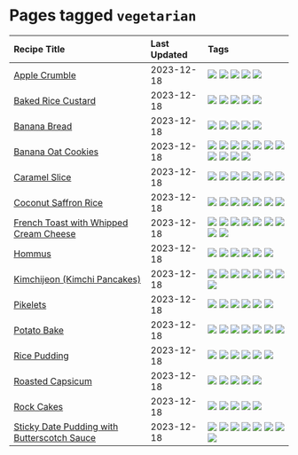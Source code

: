 # Pages tagged `vegetarian`

|Recipe Title|Last Updated|Tags
|:---|:---|:---|
|[Apple Crumble](../recipes/applecrumble.md)|2023-12-18|[![](https://img.shields.io/badge/tag-baked-062ab)](../tags/baked.md) [![](https://img.shields.io/badge/tag-dessert-1754e4)](../tags/dessert.md) [![](https://img.shields.io/badge/tag-stovetop-95446)](../tags/stovetop.md) [![](https://img.shields.io/badge/tag-vegan-94b8ca)](../tags/vegan.md) [![](https://img.shields.io/badge/tag-vegetarian-bb15fd)](../tags/vegetarian.md)|
|[Baked Rice Custard](../recipes/bakedricecustard.md)|2023-12-18|[![](https://img.shields.io/badge/tag-baked-062ab)](../tags/baked.md) [![](https://img.shields.io/badge/tag-dairy-10cdd6)](../tags/dairy.md) [![](https://img.shields.io/badge/tag-dessert-1754e4)](../tags/dessert.md) [![](https://img.shields.io/badge/tag-rice-acbc2f)](../tags/rice.md) [![](https://img.shields.io/badge/tag-vegetarian-bb15fd)](../tags/vegetarian.md)|
|[Banana Bread](../recipes/bananabread.md)|2023-12-18|[![](https://img.shields.io/badge/tag-baked-062ab)](../tags/baked.md) [![](https://img.shields.io/badge/tag-dessert-1754e4)](../tags/dessert.md) [![](https://img.shields.io/badge/tag-snack-6a156e)](../tags/snack.md) [![](https://img.shields.io/badge/tag-vegan-94b8ca)](../tags/vegan.md) [![](https://img.shields.io/badge/tag-vegetarian-bb15fd)](../tags/vegetarian.md)|
|[Banana Oat Cookies](../recipes/bananaoatcookies.md)|2023-12-18|[![](https://img.shields.io/badge/tag-baked-062ab)](../tags/baked.md) [![](https://img.shields.io/badge/tag-breakfast-9d5b24)](../tags/breakfast.md) [![](https://img.shields.io/badge/tag-chocolate-517a72)](../tags/chocolate.md) [![](https://img.shields.io/badge/tag-coffee-e5c1d4)](../tags/coffee.md) [![](https://img.shields.io/badge/tag-dessert-1754e4)](../tags/dessert.md) [![](https://img.shields.io/badge/tag-easy-13fda6)](../tags/easy.md) [![](https://img.shields.io/badge/tag-great-4d35f9)](../tags/great.md) [![](https://img.shields.io/badge/tag-healthy-4a3565)](../tags/healthy.md) [![](https://img.shields.io/badge/tag-snack-6a156e)](../tags/snack.md) [![](https://img.shields.io/badge/tag-vegan-94b8ca)](../tags/vegan.md) [![](https://img.shields.io/badge/tag-vegetarian-bb15fd)](../tags/vegetarian.md)|
|[Caramel Slice](../recipes/caramelslice.md)|2023-12-18|[![](https://img.shields.io/badge/tag-amazing-c6d429)](../tags/amazing.md) [![](https://img.shields.io/badge/tag-baked-062ab)](../tags/baked.md) [![](https://img.shields.io/badge/tag-chocolate-517a72)](../tags/chocolate.md) [![](https://img.shields.io/badge/tag-dairy-10cdd6)](../tags/dairy.md) [![](https://img.shields.io/badge/tag-dessert-1754e4)](../tags/dessert.md) [![](https://img.shields.io/badge/tag-long_prep_time-6984a1)](../tags/long_prep_time.md) [![](https://img.shields.io/badge/tag-vegetarian-bb15fd)](../tags/vegetarian.md)|
|[Coconut Saffron Rice](../recipes/coconutsaffronrice.md)|2023-12-18|[![](https://img.shields.io/badge/tag-expensive-4d8aaa)](../tags/expensive.md) [![](https://img.shields.io/badge/tag-rice-acbc2f)](../tags/rice.md) [![](https://img.shields.io/badge/tag-sides-ad1215)](../tags/sides.md) [![](https://img.shields.io/badge/tag-stovetop-95446)](../tags/stovetop.md) [![](https://img.shields.io/badge/tag-thai-8a534c)](../tags/thai.md) [![](https://img.shields.io/badge/tag-vegan-94b8ca)](../tags/vegan.md) [![](https://img.shields.io/badge/tag-vegetarian-bb15fd)](../tags/vegetarian.md)|
|[French Toast with Whipped Cream Cheese](../recipes/frenchtoastwhippedcreamcheese.md)|2023-12-18|[![](https://img.shields.io/badge/tag-amazing-c6d429)](../tags/amazing.md) [![](https://img.shields.io/badge/tag-breakfast-9d5b24)](../tags/breakfast.md) [![](https://img.shields.io/badge/tag-dairy-10cdd6)](../tags/dairy.md) [![](https://img.shields.io/badge/tag-dessert-1754e4)](../tags/dessert.md) [![](https://img.shields.io/badge/tag-fried-d4602a)](../tags/fried.md) [![](https://img.shields.io/badge/tag-large_quantity-acaf3f)](../tags/large_quantity.md) [![](https://img.shields.io/badge/tag-messy-da139a)](../tags/messy.md) [![](https://img.shields.io/badge/tag-mine-32613c)](../tags/mine.md) [![](https://img.shields.io/badge/tag-vegetarian-bb15fd)](../tags/vegetarian.md)|
|[Hommus](../recipes/hommus.md)|2023-12-18|[![](https://img.shields.io/badge/tag-healthy-4a3565)](../tags/healthy.md) [![](https://img.shields.io/badge/tag-messy-da139a)](../tags/messy.md) [![](https://img.shields.io/badge/tag-protein-eac1b9)](../tags/protein.md) [![](https://img.shields.io/badge/tag-tricky-ab4f55)](../tags/tricky.md) [![](https://img.shields.io/badge/tag-vegan-94b8ca)](../tags/vegan.md) [![](https://img.shields.io/badge/tag-vegetarian-bb15fd)](../tags/vegetarian.md)|
|[Kimchijeon (Kimchi Pancakes)](../recipes/kimchipancakes.md)|2023-12-18|[![](https://img.shields.io/badge/tag-dinner-eadebe)](../tags/dinner.md) [![](https://img.shields.io/badge/tag-easy-13fda6)](../tags/easy.md) [![](https://img.shields.io/badge/tag-fried-d4602a)](../tags/fried.md) [![](https://img.shields.io/badge/tag-korean-32c994)](../tags/korean.md) [![](https://img.shields.io/badge/tag-lunch-e5fa6f)](../tags/lunch.md) [![](https://img.shields.io/badge/tag-stovetop-95446)](../tags/stovetop.md) [![](https://img.shields.io/badge/tag-vegan-94b8ca)](../tags/vegan.md) [![](https://img.shields.io/badge/tag-vegetarian-bb15fd)](../tags/vegetarian.md)|
|[Pikelets](../recipes/pikelets.md)|2023-12-18|[![](https://img.shields.io/badge/tag-breakfast-9d5b24)](../tags/breakfast.md) [![](https://img.shields.io/badge/tag-dairy-10cdd6)](../tags/dairy.md) [![](https://img.shields.io/badge/tag-dessert-1754e4)](../tags/dessert.md) [![](https://img.shields.io/badge/tag-family-9fef19)](../tags/family.md) [![](https://img.shields.io/badge/tag-fried-d4602a)](../tags/fried.md) [![](https://img.shields.io/badge/tag-vegetarian-bb15fd)](../tags/vegetarian.md)|
|[Potato Bake](../recipes/potatobake.md)|2023-12-18|[![](https://img.shields.io/badge/tag-baked-062ab)](../tags/baked.md) [![](https://img.shields.io/badge/tag-cheesey-d5a11)](../tags/cheesey.md) [![](https://img.shields.io/badge/tag-dairy-10cdd6)](../tags/dairy.md) [![](https://img.shields.io/badge/tag-potato-42963a)](../tags/potato.md) [![](https://img.shields.io/badge/tag-savoury-f47a18)](../tags/savoury.md) [![](https://img.shields.io/badge/tag-sides-ad1215)](../tags/sides.md) [![](https://img.shields.io/badge/tag-vegetarian-bb15fd)](../tags/vegetarian.md)|
|[Rice Pudding](../recipes/ricepudding.md)|2023-12-18|[![](https://img.shields.io/badge/tag-dairy-10cdd6)](../tags/dairy.md) [![](https://img.shields.io/badge/tag-dessert-1754e4)](../tags/dessert.md) [![](https://img.shields.io/badge/tag-easy-13fda6)](../tags/easy.md) [![](https://img.shields.io/badge/tag-rice-acbc2f)](../tags/rice.md) [![](https://img.shields.io/badge/tag-rice_cooker-d82abc)](../tags/rice_cooker.md) [![](https://img.shields.io/badge/tag-vegetarian-bb15fd)](../tags/vegetarian.md)|
|[Roasted Capsicum](../recipes/roastedcapsicum.md)|2023-12-18|[![](https://img.shields.io/badge/tag-grilled-fecb83)](../tags/grilled.md) [![](https://img.shields.io/badge/tag-sides-ad1215)](../tags/sides.md) [![](https://img.shields.io/badge/tag-snack-6a156e)](../tags/snack.md) [![](https://img.shields.io/badge/tag-vegan-94b8ca)](../tags/vegan.md) [![](https://img.shields.io/badge/tag-vegetarian-bb15fd)](../tags/vegetarian.md)|
|[Rock Cakes](../recipes/rockcakes.md)|2023-12-18|[![](https://img.shields.io/badge/tag-baked-062ab)](../tags/baked.md) [![](https://img.shields.io/badge/tag-dairy-10cdd6)](../tags/dairy.md) [![](https://img.shields.io/badge/tag-dessert-1754e4)](../tags/dessert.md) [![](https://img.shields.io/badge/tag-family-9fef19)](../tags/family.md) [![](https://img.shields.io/badge/tag-vegetarian-bb15fd)](../tags/vegetarian.md)|
|[Sticky Date Pudding with Butterscotch Sauce](../recipes/stickydatepuddingwithbutterscotchsauce.md)|2023-12-18|[![](https://img.shields.io/badge/tag-amazing-c6d429)](../tags/amazing.md) [![](https://img.shields.io/badge/tag-baked-062ab)](../tags/baked.md) [![](https://img.shields.io/badge/tag-british-3a20e)](../tags/british.md) [![](https://img.shields.io/badge/tag-coffee-e5c1d4)](../tags/coffee.md) [![](https://img.shields.io/badge/tag-dairy-10cdd6)](../tags/dairy.md) [![](https://img.shields.io/badge/tag-dessert-1754e4)](../tags/dessert.md) [![](https://img.shields.io/badge/tag-stovetop-95446)](../tags/stovetop.md) [![](https://img.shields.io/badge/tag-vegetarian-bb15fd)](../tags/vegetarian.md)|